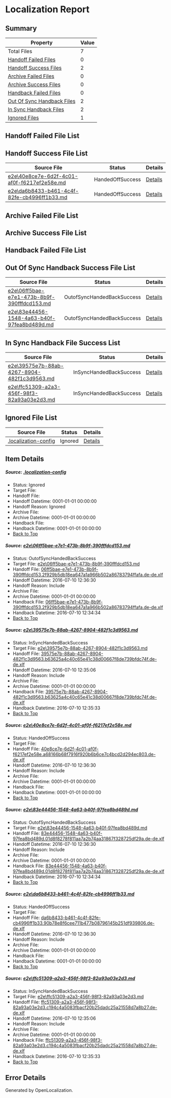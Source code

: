 # <a name='report-top'></a> Localization Report

## Summary
 Property | Value 
 -------- | ----- 
 Total Files | 7
[ Handoff Failed Files ](#handoff-failed-list)| 0
[ Handoff Success Files ](#handoff-success-list)| 2
[ Archive Failed Files ](#archive-failed-list)| 0
[ Archive Success Files ](#archive-success-list)| 0
[ Handback Failed Files ](#handback-failed-list)| 0
[ Out Of Sync Handback Files ](#outofsync-handback-success-list)| 2
[ In Sync Handback Files ](#insync-handback-success-list)| 2
[ Ignored Files ](#ignored-list)| 1

## <a name='handoff-failed-list'></a> Handoff Failed File List

## <a name='handoff-success-list'></a> Handoff Success File List
 Source File | Status | Details 
 ----------- | ------ | ------- 
 [e2e\40e8ce7e-6d2f-4c01-af0f-f6217ef2e58e.md](https://github.com/OpenLocalizationTestOrg/oltest/blob/8b57ca4fae37a455eeb305e7c9724e4b4a7821fc/e2e/40e8ce7e-6d2f-4c01-af0f-f6217ef2e58e.md) | HandedOffSuccess | [Details](#29699e122ae4aed0e8a92544cff37deb846195a43)
 [e2e\da6b8433-b461-4c4f-82fe-cb4996ff1b33.md](https://github.com/OpenLocalizationTestOrg/oltest/blob/f551dfcd311f989d28a28331b6ec5d5b1c21a0a1/e2e/da6b8433-b461-4c4f-82fe-cb4996ff1b33.md) | HandedOffSuccess | [Details](#4a39e45974dea1d2e5092d4a8531cee1efd00c0d5)

## <a name='archive-failed-list'></a> Archive Failed File List

## <a name='archive-success-list'></a> Archive Success File List

## <a name='handback-failed-list'></a> Handback Failed File List

## <a name='outofsync-handback-success-list'></a> Out Of Sync Handback Success File List
 Source File | Status | Details 
 ----------- | ------ | ------- 
 [e2e\06ff5bae-e7e1-473b-8b9f-390fffdcd153.md](https://github.com/OpenLocalizationTestOrg/oltest/blob/956488af8e57ea64b60d19d2bc2a544b26cc310d/e2e/06ff5bae-e7e1-473b-8b9f-390fffdcd153.md) | OutofSyncHandedBackSuccess | [Details](#04843725a4937953d87d970145b0f5de0e2adc581)
 [e2e\83e44456-1548-4a63-b40f-97fea8bd489d.md](https://github.com/OpenLocalizationTestOrg/oltest/blob/956488af8e57ea64b60d19d2bc2a544b26cc310d/e2e/83e44456-1548-4a63-b40f-97fea8bd489d.md) | OutofSyncHandedBackSuccess | [Details](#84cf27cae2f8da472e05fc64ef200d17af4bf3154)

## <a name='insync-handback-success-list'></a> In Sync Handback File Success List
 Source File | Status | Details 
 ----------- | ------ | ------- 
 [e2e\39575e7b-88ab-4267-8904-482f1c3d9563.md](https://github.com/OpenLocalizationTestOrg/oltest/blob/744881dff4ff4ea39b5bf0c84201465b4bd42cf8/e2e/39575e7b-88ab-4267-8904-482f1c3d9563.md) | InSyncHandedBackSuccess | [Details](#fc4103c50f90116f98eca19e64f1591f61d787872)
 [e2e\ffc51309-a2a3-456f-98f3-82a93a03e2d3.md](https://github.com/OpenLocalizationTestOrg/oltest/blob/744881dff4ff4ea39b5bf0c84201465b4bd42cf8/e2e/ffc51309-a2a3-456f-98f3-82a93a03e2d3.md) | InSyncHandedBackSuccess | [Details](#301fc5c90cd47decc57de9aae18b68dd0ed282c26)

## <a name='ignored-list'></a> Ignored File List
 Source File | Status | Details 
 ----------- | ------ | ------- 
 [.localization-config](https://github.com/OpenLocalizationTestOrg/oltest/blob/f551dfcd311f989d28a28331b6ec5d5b1c21a0a1/.localization-config) | Ignored | [Details](#3d4f252ac210baf56311d7e97dcc2db10974dbd20)

## Item Details
##### <a name='3d4f252ac210baf56311d7e97dcc2db10974dbd20'></a> Source: [.localization-config](https://github.com/OpenLocalizationTestOrg/oltest/blob/f551dfcd311f989d28a28331b6ec5d5b1c21a0a1/.localization-config)
* Status: Ignored
* Target File: 
* Handoff File: 
* Handoff Datetime: 0001-01-01 00:00:00
* Handoff Reason: Ignored
* Archive File: 
* Archive Datetime: 0001-01-01 00:00:00
* Handback File: 
* Handback Datetime: 0001-01-01 00:00:00
* [Back to Top](#report-top)

##### <a name='04843725a4937953d87d970145b0f5de0e2adc581'></a> Source: [e2e\06ff5bae-e7e1-473b-8b9f-390fffdcd153.md](https://github.com/OpenLocalizationTestOrg/oltest/blob/956488af8e57ea64b60d19d2bc2a544b26cc310d/e2e/06ff5bae-e7e1-473b-8b9f-390fffdcd153.md)
* Status: OutofSyncHandedBackSuccess
* Target File: [e2e\06ff5bae-e7e1-473b-8b9f-390fffdcd153.md](https://github.com/OpenLocalizationTestOrg/oltest-dede-fly/blob/942fb930f0c6b6f0ff20be6b8ec2a43735858208/e2e/06ff5bae-e7e1-473b-8b9f-390fffdcd153.md)
* Handoff File: [06ff5bae-e7e1-473b-8b9f-390fffdcd153.2f929b5db18ea647a1a966b502a86783794ffafa.de-de.xlf](https://github.com/OpenLocalizationTestOrg/olhandoff-e2e/blob/ef206bc86afac8fe3550650e2bd6d7595a9a5b02/ol-handoff/OpenLocalizationTestOrg/oltest-dede-fly/ci/ht/06ff5bae-e7e1-473b-8b9f-390fffdcd153.2f929b5db18ea647a1a966b502a86783794ffafa.de-de.xlf)
* Handoff Datetime: 2016-07-10 12:36:30
* Handoff Reason: Include
* Archive File: 
* Archive Datetime: 0001-01-01 00:00:00
* Handback File: [06ff5bae-e7e1-473b-8b9f-390fffdcd153.2f929b5db18ea647a1a966b502a86783794ffafa.de-de.xlf](https://github.com/OpenLocalizationTestOrg/olhandback-e2e/blob/86b7b11df972441e557cab4dab93bf443023489d/ol-handback/OpenLocalizationTestOrg/oltest-dede-fly/ci/high/06ff5bae-e7e1-473b-8b9f-390fffdcd153.2f929b5db18ea647a1a966b502a86783794ffafa.de-de.xlf)
* Handback Datetime: 2016-07-10 12:34:34
* [Back to Top](#report-top)

##### <a name='fc4103c50f90116f98eca19e64f1591f61d787872'></a> Source: [e2e\39575e7b-88ab-4267-8904-482f1c3d9563.md](https://github.com/OpenLocalizationTestOrg/oltest/blob/744881dff4ff4ea39b5bf0c84201465b4bd42cf8/e2e/39575e7b-88ab-4267-8904-482f1c3d9563.md)
* Status: InSyncHandedBackSuccess
* Target File: [e2e\39575e7b-88ab-4267-8904-482f1c3d9563.md](https://github.com/OpenLocalizationTestOrg/oltest-dede-fly/blob/a0b996bdc5583325a6259f9a1f476b7b95720ecc/e2e/39575e7b-88ab-4267-8904-482f1c3d9563.md)
* Handoff File: [39575e7b-88ab-4267-8904-482f1c3d9563.b63625a4c40c65e41c38d00667f8de739bfdc74f.de-de.xlf](https://github.com/OpenLocalizationTestOrg/olhandoff-e2e/blob/f91af0b86798f05ffd2c97224e5a603c30b80f1d/ol-handoff/OpenLocalizationTestOrg/oltest-dede-fly/ci/ht/39575e7b-88ab-4267-8904-482f1c3d9563.b63625a4c40c65e41c38d00667f8de739bfdc74f.de-de.xlf)
* Handoff Datetime: 2016-07-10 12:35:06
* Handoff Reason: Include
* Archive File: 
* Archive Datetime: 0001-01-01 00:00:00
* Handback File: [39575e7b-88ab-4267-8904-482f1c3d9563.b63625a4c40c65e41c38d00667f8de739bfdc74f.de-de.xlf](https://github.com/OpenLocalizationTestOrg/olhandback-e2e/blob/a2a1edcfe170f0e2628b7a24b2a69a78635100a6/ol-handback/OpenLocalizationTestOrg/oltest-dede-fly/ci/ht/39575e7b-88ab-4267-8904-482f1c3d9563.b63625a4c40c65e41c38d00667f8de739bfdc74f.de-de.xlf)
* Handback Datetime: 2016-07-10 12:35:33
* [Back to Top](#report-top)

##### <a name='29699e122ae4aed0e8a92544cff37deb846195a43'></a> Source: [e2e\40e8ce7e-6d2f-4c01-af0f-f6217ef2e58e.md](https://github.com/OpenLocalizationTestOrg/oltest/blob/8b57ca4fae37a455eeb305e7c9724e4b4a7821fc/e2e/40e8ce7e-6d2f-4c01-af0f-f6217ef2e58e.md)
* Status: HandedOffSuccess
* Target File: 
* Handoff File: [40e8ce7e-6d2f-4c01-af0f-f6217ef2e58e.a68166b68f7916f920b6b6ce7c4bcd2d294ec803.de-de.xlf](https://github.com/OpenLocalizationTestOrg/olhandoff-e2e/blob/ef206bc86afac8fe3550650e2bd6d7595a9a5b02/ol-handoff/OpenLocalizationTestOrg/oltest-dede-fly/ci/ht/40e8ce7e-6d2f-4c01-af0f-f6217ef2e58e.a68166b68f7916f920b6b6ce7c4bcd2d294ec803.de-de.xlf)
* Handoff Datetime: 2016-07-10 12:36:30
* Handoff Reason: Include
* Archive File: 
* Archive Datetime: 0001-01-01 00:00:00
* Handback File: 
* Handback Datetime: 0001-01-01 00:00:00
* [Back to Top](#report-top)

##### <a name='84cf27cae2f8da472e05fc64ef200d17af4bf3154'></a> Source: [e2e\83e44456-1548-4a63-b40f-97fea8bd489d.md](https://github.com/OpenLocalizationTestOrg/oltest/blob/956488af8e57ea64b60d19d2bc2a544b26cc310d/e2e/83e44456-1548-4a63-b40f-97fea8bd489d.md)
* Status: OutofSyncHandedBackSuccess
* Target File: [e2e\83e44456-1548-4a63-b40f-97fea8bd489d.md](https://github.com/OpenLocalizationTestOrg/oltest-dede-fly/blob/942fb930f0c6b6f0ff20be6b8ec2a43735858208/e2e/83e44456-1548-4a63-b40f-97fea8bd489d.md)
* Handoff File: [83e44456-1548-4a63-b40f-97fea8bd489d.01d8f8278f811aa7a2b74aa31867f328725df29a.de-de.xlf](https://github.com/OpenLocalizationTestOrg/olhandoff-e2e/blob/ef206bc86afac8fe3550650e2bd6d7595a9a5b02/ol-handoff/OpenLocalizationTestOrg/oltest-dede-fly/ci/ht/83e44456-1548-4a63-b40f-97fea8bd489d.01d8f8278f811aa7a2b74aa31867f328725df29a.de-de.xlf)
* Handoff Datetime: 2016-07-10 12:36:30
* Handoff Reason: Include
* Archive File: 
* Archive Datetime: 0001-01-01 00:00:00
* Handback File: [83e44456-1548-4a63-b40f-97fea8bd489d.01d8f8278f811aa7a2b74aa31867f328725df29a.de-de.xlf](https://github.com/OpenLocalizationTestOrg/olhandback-e2e/blob/86b7b11df972441e557cab4dab93bf443023489d/ol-handback/OpenLocalizationTestOrg/oltest-dede-fly/ci/high/83e44456-1548-4a63-b40f-97fea8bd489d.01d8f8278f811aa7a2b74aa31867f328725df29a.de-de.xlf)
* Handback Datetime: 2016-07-10 12:34:34
* [Back to Top](#report-top)

##### <a name='4a39e45974dea1d2e5092d4a8531cee1efd00c0d5'></a> Source: [e2e\da6b8433-b461-4c4f-82fe-cb4996ff1b33.md](https://github.com/OpenLocalizationTestOrg/oltest/blob/f551dfcd311f989d28a28331b6ec5d5b1c21a0a1/e2e/da6b8433-b461-4c4f-82fe-cb4996ff1b33.md)
* Status: HandedOffSuccess
* Target File: 
* Handoff File: [da6b8433-b461-4c4f-82fe-cb4996ff1b33.90b78e8f6cee711b477b08796145b251df939806.de-de.xlf](https://github.com/OpenLocalizationTestOrg/olhandoff-e2e/blob/ef206bc86afac8fe3550650e2bd6d7595a9a5b02/ol-handoff/OpenLocalizationTestOrg/oltest-dede-fly/ci/ht/da6b8433-b461-4c4f-82fe-cb4996ff1b33.90b78e8f6cee711b477b08796145b251df939806.de-de.xlf)
* Handoff Datetime: 2016-07-10 12:36:30
* Handoff Reason: Include
* Archive File: 
* Archive Datetime: 0001-01-01 00:00:00
* Handback File: 
* Handback Datetime: 0001-01-01 00:00:00
* [Back to Top](#report-top)

##### <a name='301fc5c90cd47decc57de9aae18b68dd0ed282c26'></a> Source: [e2e\ffc51309-a2a3-456f-98f3-82a93a03e2d3.md](https://github.com/OpenLocalizationTestOrg/oltest/blob/744881dff4ff4ea39b5bf0c84201465b4bd42cf8/e2e/ffc51309-a2a3-456f-98f3-82a93a03e2d3.md)
* Status: InSyncHandedBackSuccess
* Target File: [e2e\ffc51309-a2a3-456f-98f3-82a93a03e2d3.md](https://github.com/OpenLocalizationTestOrg/oltest-dede-fly/blob/a0b996bdc5583325a6259f9a1f476b7b95720ecc/e2e/ffc51309-a2a3-456f-98f3-82a93a03e2d3.md)
* Handoff File: [ffc51309-a2a3-456f-98f3-82a93a03e2d3.c194c4a5083fbacf20b25dadc25a21558d7a8b27.de-de.xlf](https://github.com/OpenLocalizationTestOrg/olhandoff-e2e/blob/f91af0b86798f05ffd2c97224e5a603c30b80f1d/ol-handoff/OpenLocalizationTestOrg/oltest-dede-fly/ci/ht/ffc51309-a2a3-456f-98f3-82a93a03e2d3.c194c4a5083fbacf20b25dadc25a21558d7a8b27.de-de.xlf)
* Handoff Datetime: 2016-07-10 12:35:06
* Handoff Reason: Include
* Archive File: 
* Archive Datetime: 0001-01-01 00:00:00
* Handback File: [ffc51309-a2a3-456f-98f3-82a93a03e2d3.c194c4a5083fbacf20b25dadc25a21558d7a8b27.de-de.xlf](https://github.com/OpenLocalizationTestOrg/olhandback-e2e/blob/a2a1edcfe170f0e2628b7a24b2a69a78635100a6/ol-handback/OpenLocalizationTestOrg/oltest-dede-fly/ci/ht/ffc51309-a2a3-456f-98f3-82a93a03e2d3.c194c4a5083fbacf20b25dadc25a21558d7a8b27.de-de.xlf)
* Handback Datetime: 2016-07-10 12:35:33
* [Back to Top](#report-top)


## Error Details

Generated by OpenLocalization.

